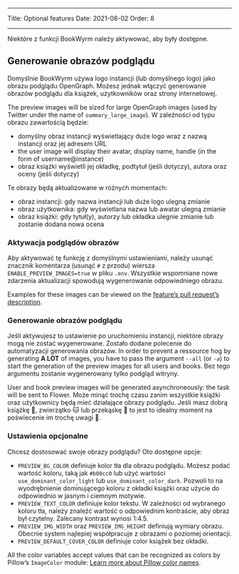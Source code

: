 - - -
Title: Optional features Date: 2021-08-02 Order: 8
- - -

Niektóre z funkcji BookWyrm należy aktywować, aby były dostępne.

## Generowanie obrazów podglądu

Domyślnie BookWyrm używa logo instancji (lub domyślnego logo) jako obrazu podglądu OpenGraph. Możesz jednak włączyć generowanie obrazów podglądu dla książek, użytkowników oraz strony internetowej.

The preview images will be sized for large OpenGraph images (used by Twitter under the name of `summary_large_image`). W zależności od typu obrazu zawartością będzie:

- domyślny obraz instancji wyświetlający duże logo wraz z nazwą instancji oraz jej adresem URL
- the user image will display their avatar, display name, handle (in the form of username@instance)
- obraz książki wyświetli jej okładkę, podtytuł (jeśli dotyczy), autora oraz oceny (jeśli dotyczy)

Te obrazy będą aktualizowane w różnych momentach:

- obraz instancji: gdy nazwa instancji lub duże logo ulegną zmianie
- obraz użytkownika: gdy wyświetlana nazwa lub awatar ulegną zmianie
- obraz książki: gdy tytuł(y), autorzy lub okładka ulegnie zmianie lub zostanie dodana nowa ocena

### Aktywacja podglądów obrazów

Aby aktywować tę funkcję z domyślnymi ustawieniami, należy usunąć znacznik komentarza (usunąć `#` z przodu) wiersza `ENABLE_PREVIEW_IMAGES=true` w pliku `.env`. Wszystkie wspomniane nowe zdarzenia aktualizacji spowodują wygenerowanie odpowiedniego obrazu.

Examples for these images can be viewed on the [feature’s pull request’s description](https://github.com/bookwyrm-social/bookwyrm/pull/1142#pullrequest-651683886-permalink).

### Generowanie obrazów podglądu

Jeśli aktywujesz to ustawienie po uruchomieniu instancji, niektóre obrazy mogą nie zostać wygenerowane. Zostało dodane polecenie do automatyzacji generowania obrazów. In order to prevent a ressource hog by generating **A LOT** of images, you have to pass the argument `--all` (or `-a`) to start the generation of the preview images for all users and books. Bez tego argumentu zostanie wygenerowany tylko podgląd witryny.

User and book preview images will be generated asynchroneously: the task will be sent to Flower. Może minąć trochę czasu zanim wszystkie książki oraz użytkownicy będą mieć działające obrazy podglądu. Jeśli masz dobrą książkę 📖, zwierzątko 🐱 lub przekąskę 🍰 to jest to idealny moment na poświecenie im trochę uwagi 💖.

### Ustawienia opcjonalne

Chcesz dostosować swoje obrazy podglądu? Oto dostępne opcje:

- `PREVIEW_BG_COLOR` definiuje kolor tła dla obrazu podglądu. Możesz podać wartość koloru, taką jak `#b00cc0` lub użyć wartości `use_dominant_color_light` lub `use_dominant_color_dark`. Pozwoli to na wyodrębnienie dominującego koloru z okładki książki oraz użycie do odpowiednio w jasnym i ciemnym motywie.
- `PREVIEW_TEXT_COLOR` definiuje kolor tekstu. W zależności od wybranego koloru tła, należy znaleźć wartość o odpowiednim kontraście, aby obraz był czytelny. Zalecany kontrast wynosi 1:4.5.
- `PREVIEW_IMG_WIDTH` oraz `PREVIEW_IMG_HEIGHT` definiują wymiary obrazu. Obecnie system najlepiej współpracuje z obrazami o poziomej orientacji.
- `PREVIEW_DEFAULT_COVER_COLOR` definiuje color książek bez okładki.

All the color variables accept values that can be recognized as colors by Pillow’s `ImageColor` module: [Learn more about Pillow color names](https://pillow.readthedocs.io/en/stable/reference/ImageColor.html#color-names).
